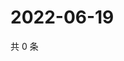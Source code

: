 # 2022-06-19

共 0 条

<!-- BEGIN WEIBO -->
<!-- 最后更新时间 Sun Jun 19 2022 19:12:28 GMT+0800 (China Standard Time) -->

<!-- END WEIBO -->
